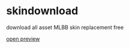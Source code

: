 # skindownload
download all asset MLBB skin replacement free

[open preview](http://cupecups.github.io/skindownload)
